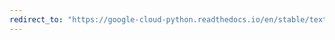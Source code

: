 ```yaml
---
redirect_to: "https://google-cloud-python.readthedocs.io/en/stable/texttospeech/changelog.html"
---
```

